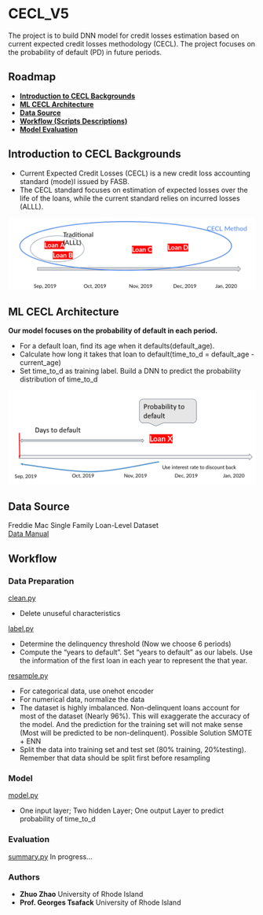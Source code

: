 # CECL_V5
The project is to build DNN model for credit losses estimation based on current expected credit losses methodology (CECL). The project focuses on the probability of default (PD) in future periods. 
## Roadmap
- [**Introduction to CECL Backgrounds**](#introduction)
- [**ML CECL Architecture**](#architecture)
- [**Data Source**](#data)
- [**Workflow (Scripts Descriptions)**](#workflow)
- [**Model Evaluation**](#evaluation)

## Introduction to CECL Backgrounds <a name='introduction'></a>
- Current Expected Credit Losses (CECL) is a new credit loss accounting standard (mode)l issued by FASB.
- The CECL standard focuses on estimation of expected losses over the life of the loans, while the current standard relies on incurred losses (ALLL).

![](project_description/Screenshot_2019-11-23_12-55-49.png)

## ML CECL Architecture <a name='architecture'></a>
**Our model focuses on the probability of default in each period.**
- For a default loan, find its age when it defaults(default_age).
- Calculate how long it takes that loan to default(time_to_d = default_age - current_age)
- Set time_to_d as training label. Build a DNN to predict the probability distribution of time_to_d

![](project_description/Screenshot_2019-11-23_12-56-56.png)
## Data Source <a name='data'></a>
Freddie Mac Single Family Loan-Level Dataset  
[Data Manual](https://github.com/ZhuoZhaooo/cecl_v5/blob/master/project_description/user_guide.pdf)
## Workflow <a name='workflow'></a>

### Data Preparation

[clean.py](https://github.com/ZhuoZhaooo/cecl_v5/blob/master/scripts/clean.py)
- Delete unuseful characteristics  

[label.py](https://github.com/ZhuoZhaooo/cecl_v5/blob/master/scripts/label.py)
- Determine the delinquency threshold (Now we choose 6 periods)
- Compute the “years to default”. Set “years to default” as our labels. Use the information of the first loan in each year to represent the that year.  

[resample.py](https://github.com/ZhuoZhaooo/cecl_v5/blob/master/scripts/resample.py)
- For categorical data, use onehot encoder
- For numerical data, normalize the data
- The dataset is highly imbalanced. Non-delinquent loans account for most of the dataset (Nearly 96%). This will exaggerate the accuracy of the model. And the prediction for the training set will not make sense (Most will be predicted to be non-delinquent). Possible Solution SMOTE + ENN
- Split the data into training set and test set (80% training, 20%testing). Remember that data should be split first before resampling  

### Model
[model.py](https://github.com/ZhuoZhaooo/cecl_v5/blob/master/scripts/model.py)
- One input layer; Two hidden Layer; One output Layer to predict probability of time_to_d  

### Evaluation <a name='evaluation'></a>
[summary.py](https://github.com/ZhuoZhaooo/cecl_v5/blob/master/scripts/summary.py)
In progress...

### Authors
- **Zhuo Zhao** University of Rhode Island
- **Prof. Georges Tsafack** University of Rhode Island
